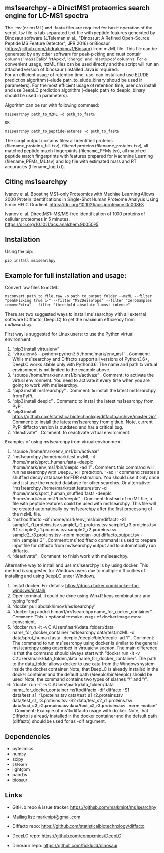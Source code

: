 ms1searchpy - a DirectMS1 proteomics search engine for LC-MS1 spectra
-----------------------------------------------------------------------

The .tsv (or mzML) and .fasta files are required for basic operation of the script.
tsv file is tab-separated text file with peptide features generated by Dinosaur software (J.Teleman et al., "Dinosaur: A Refined Open-Source Peptide MS Feature Detector", JPR 2016) or Biosaur (https://github.com/abdrakhimov1/Biosaur) from mzML file. This file can be generated by any other software for peak-picking and must contain columns 'massCalib', 'rtApex', 'charge' and 'nIsotopes' columns.
For a сonvenient usage, mzML files can be used directly and the script will run an attached version of Dinosaur (installed Java is required).  
For an efficient usage of retention time, user can install and use ELUDE prediction algorithm (-elude path_to_elude_binary should be used in parameters).
For the most efficient usage of retention time, user can install and use DeepLC prediction algorithm (-deeplc path_to_deeplc_binary should be used in parameters).

Algorithm can be run with following command:

    ms1searchpy path_to_MZML -d path_to_fasta

    OR

    ms1searchpy path_to_peptideFeatures -d path_to_fasta

The script output contains files: all identified proteins (filename_proteins_full.tsv), filtered proteins (filename_proteins.tsv), all matched peptide match fingerprints (filename_PFMs.tsv), all matched peptide match fingerprints with features prepared for Machnine Learning (filename_PFMs_ML.tsv) and log file with estimated mass and RT accuracies (filename_log.txt).

Citing ms1searchpy
-------------------
Ivanov et al. Boosting MS1-only Proteomics with Machine Learning Allows 2000 Protein Identifications in Single-Shot Human Proteome Analysis Using 5 min HPLC Gradient. https://doi.org/10.1021/acs.jproteome.0c00863

Ivanov et al. DirectMS1: MS/MS-free identification of 1000 proteins of cellular proteomes in 5 minutes. https://doi.org/10.1021/acs.analchem.9b05095

Installation
-------------
Using the pip:

    pip install ms1searchpy
    
Example for full installation and usage:
-----------------------------------------

 Convert raw files to mzML: 
 
    msconvert path_to_file.raw -o path_to_output_folder --mzML --filter "peakPicking true 1-" --filter "MS2Deisotope" --filter "zeroSamples removeExtra" --filter "threshold absolute 1 most-intense"

There are two suggested ways to install ms1searchpy with all external software (Diffacto, DeepLC) to get the maximum efficiency from ms1searchpy.

First way is suggested for Linux users: to use the Python virtual environment.

1. “pip3 install virtualenv”
2. “virtualenv3 --python=python3.6 /home/mark/env_ms1” . Comment: While ms1searchpy and Diffacto support all versions of Python3.6+, DeepLC works stable only with Python3.6. The name and path to virtual environment is not limited to the example above. 
3. “source /home/mark/env_ms1/bin/activate” . Comment: to activate the virtual environment. You need to activate it every time when you are going to work with ms1searchpy.
4. “pip3 install ms1searchpy” . Comment: to install the latest ms1searchpy from PyPi.
5. “pip3 install deeplc” . Comment: to install the latest ms1searchpy from PyPi.
6. “pip3 install https://github.com/statisticalbiotechnology/diffacto/archive/master.zip” . Comment: to install the latest ms1searchpy from github. Note, current PyPi diffacto version is outdated and has a critical bug.
7. “deactivate” . Comment: to deactivate virtual environment.

Examples of using ms1searchpy from virtual environment:

1. “source /home/mark/env_ms1/bin/activate”
2. “ms1searchpy /home/mark/test.mzML -d /home/mark/sprot_human.fasta -deeplc /home/mark/env_ms1/bin/deeplc -ad 1” . Comment: this command will run ms1searchpy with DeepLC RT prediction. “-ad 1” command creates a shuffled decoy database for FDR estimation. You should use it only once and just use the created database for other searches.
Or alternative:
“ms1searchpy /home/mark/test.features.tsv -d /home/mark/sprot_human_shuffled.fasta -deeplc /home/mark/env_ms1/bin/deeplc” . Comment: Instead of mzML file, a file with peptide features could be used with ms1searchpy. This file will be created automatically by ms1searchpy after the first processing of the mzML file.
3. “ms1todiffacto -dif /home/mark/env_ms1/bin/diffacto -S1 sample1_r1.proteins.tsv sample1_r2.proteins.tsv sample1_r3.proteins.tsv -S2 sample2_r1.proteins.tsv sample2_r2.proteins.tsv sample2_r3.proteins.tsv -norm median -out diffacto_output.tsv -min_samples 3” . Comment: ms1todiffacto command is used to prepare input file for diffacto from ms1searchpy output and to automatically run diffacto.
4. “deactivate” . Comment: to finish work with ms1searchpy.



Alternative way to install and use ms1searchpy is by using docker. This method is suggested for Windows users due to multiple difficulties of installing and using DeepLC under Windows.

1. Install docker. For details: https://docs.docker.com/docker-for-windows/install/
2. Open terminal. It could be done using Win+R keys combinations and typing “cmd”.
3. “docker pull abdrakhimov1/ms1searchpy”
4. “docker tag abdrakhimov1/ms1searchpy name_for_docker_container” . Comment: This is optional to make usage of docker image more convenient. 
5. “docker run -it -v C:\Users\mark\data_folder:/data name_for_docker_container ms1searchpy data/test.mzML -d data/sprot_human.fasta -deeplc /deeplc/bin/deeplc -ad 1” . Comment: The command to run ms1searchpy using docker is similar to the general ms1searchpy using described in virtualenv section. The main difference is that the command should always start with “docker run -it -v C:\Users\mark\data_folder:/data name_for_docker_container”. The path to the data_folder allows docker to use data from the Windows system inside the docker container. Note, that DeepLC is already installed in the docker container and the default path (/deeplc/bin/deeplc) should be used. Note, the command contains two types of slashes “/” and “\”.
6. “docker run -it -v C:\Users\mark\data_folder:/data name_for_docker_container ms1todiffacto -dif diffacto -S1 data/test_s1_r1.proteins.tsv data/test_s1_r2.proteins.tsv data/test_s1_r3.proteins.tsv -S2 data/test_s2_r1.proteins.tsv data/test_s2_r2.proteins.tsv data/test_s2_r3.proteins.tsv -norm median” . Comment: Example of ms1todiffacto usage with docker. Note, that Diffacto is already installed in the docker container and the default path (diffacto) should be used for as -dif argument.

Dependencies
------------

- pyteomics
- numpy
- scipy
- sklearn
- lightgbm
- pandas
- biosaur

Links
-----

- GitHub repo & issue tracker: https://github.com/markmipt/ms1searchpy
- Mailing list: markmipt@gmail.com

- Diffacto repo: https://github.com/statisticalbiotechnology/diffacto
- DeepLC repo: https://github.com/compomics/DeepLC
- Dinosaur repo: https://github.com/fickludd/dinosaur
